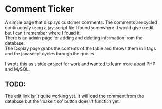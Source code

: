 <h1>Comment Ticker</h1>
A simple page that displays customer comments. The comments are cycled continuously using a javascript file I found somewhere. I would give credit but I can't remember where I found it.<br />
There is an admin page for adding and deleting information from the database.<br />
The Display page grabs the contents of the table and throws them in li tags and the javascript cycles through the quotes.<br /><br />
I wrote this as a side-project for work and wanted to learn more about PHP and MySQL.

<h2>TODO:</h2>
The edit link isn't quite working yet. It will load the comment from the database but the 'make it so' button doesn't function yet.
